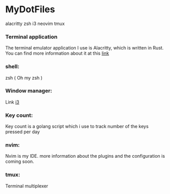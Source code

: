 # MyDotFiles
   alacritty
   zsh
   i3 
   neovim
   tmux 


### Terminal application 
The terminal emulator application I use is Alacritty, which is written in Rust. You can find more information about it at this 
[link](https://github.com/alacritty/alacritty)

### shell:
zsh ( Oh my zsh )


### Window manager:
Link [i3](https://github.com/i3/i3)


### Key count:
Key count is a golang script which i use to track number of the keys pressed per day 

### nvim: 
Nvim is my IDE. more information about the plugins and the configuration is coming soon. 

### tmux: 
Terminal multiplexer
